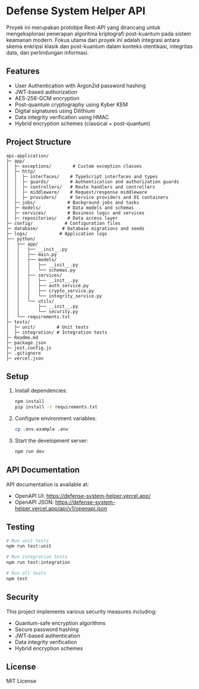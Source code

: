 # Defense System Helper API

Proyek ini merupakan prototipe Rest-API yang dirancang untuk mengeksplorasi penerapan algoritma kriptografi post-kuantum pada sistem keamanan modern. Fokus utama dari proyek ini adalah integrasi antara skema enkripsi klasik dan post-kuantum dalam konteks otentikasi, integritas data, dan perlindungan informasi.

## Features

- User Authentication with Argon2id password hashing
- JWT-based authorization
- AES-256-GCM encryption
- Post-quantum cryptography using Kyber KEM
- Digital signatures using Dilithium
- Data integrity verification using HMAC
- Hybrid encryption schemes (classical + post-quantum)

## Project Structure

```
api-application/
├─ app/
│  ├─ exceptions/        # Custom exception classes
│  ├─ http/
│  │  ├─ interfaces/    # TypeScript interfaces and types
│  │  ├─ guards/        # Authentication and authorization guards
│  │  ├─ controllers/   # Route handlers and controllers
│  │  ├─ middleware/    # Request/response middleware
│  │  ├─ providers/     # Service providers and DI containers
│  ├─ jobs/            # Background jobs and tasks
│  ├─ models/          # Data models and schemas
│  ├─ services/        # Business logic and services
│  ├─ repositories/    # Data access layer
├─ config/            # Configuration files
├─ database/         # Database migrations and seeds
├─ logs/            # Application logs
├── python/
│   ├── app/
│   │   ├── __init__.py
│   │   ├── main.py
│   │   ├── models/
│   │   │   ├── __init__.py
│   │   │   └── schemas.py
│   │   ├── services/
│   │   │   ├── __init__.py
│   │   │   ├── auth_service.py
│   │   │   ├── crypto_service.py
│   │   │   └── integrity_service.py
│   │   └── utils/
│   │       ├── __init__.py
│   │       └── security.py
│   └── requirements.txt
├─ tests/
│  ├─ unit/        # Unit tests
│  ├─ integration/ # Integration tests
├─ Readme.md
├─ package.json
├─ jest.config.js
├─ .gitignore
├─ vercel.json
```

## Setup

1. Install dependencies:

   ```bash
   npm install
   pip install -r requirements.txt
   ```

2. Configure environment variables:

   ```bash
   cp .env.example .env
   ```

3. Start the development server:
   ```bash
   npm run dev
   ```

## API Documentation

API documentation is available at:

- OpenAPI UI: https://defense-system-helper.vercel.app/
- OpenAPI JSON: https://defense-system-helper.vercel.app/api/v1/openapi.json

## Testing

```bash
# Run unit tests
npm run test:unit

# Run integration tests
npm run test:integration

# Run all tests
npm test
```

## Security

This project implements various security measures including:

- Quantum-safe encryption algorithms
- Secure password hashing
- JWT-based authentication
- Data integrity verification
- Hybrid encryption schemes

## License

MIT License
